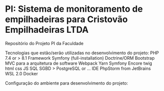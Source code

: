 # PI: Sistema de monitoramento de empilhadeiras para Cristovão Empilhadeiras LTDA
Repositório do Projeto PI da Faculdade

Tecnologias que estão/serão utilizadas no desenvolvimento do projeto:
PHP 7.4 or > 8.1
Framework Symfony (full-installation)
Doctrine/ORM
Bootstrap
MVC para a arquitetura de software
Webpack
Yarn
Symfony Encore
twig
html
css
JS
SQL
SGBD > PostgreSQL or ...
IDE PhpStorm from JetBrains
WSL 2.0
Docker

Configuração do ambiente para desenvolvimento do projeto:

